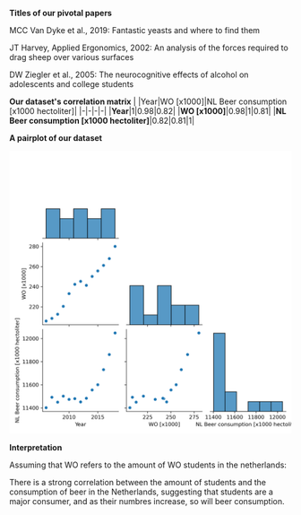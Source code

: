 **Titles of our pivotal papers**

MCC Van Dyke et al., 2019: Fantastic yeasts and where to find them

JT Harvey, Applied Ergonomics, 2002: An analysis of the forces required to drag sheep over various surfaces

DW Ziegler et al., 2005: The neurocognitive effects of alcohol on adolescents and college students 

**Our dataset's correlation matrix**
| |Year|WO [x1000]|NL Beer consumption [x1000 hectoliter]|
|-|-|-|-|
|**Year**|1|0.98|0.82|
|**WO [x1000]**|0.98|1|0.81|
|**NL Beer consumption [x1000 hectoliter]**|0.82|0.81|1|


**A pairplot of our dataset**

![Correlation Heatmap](pairplots.png)

**Interpretation** 

Assuming that WO refers to the amount of WO students in the netherlands:

There is a strong correlation between the amount of students and the consumption of beer in the Netherlands, suggesting that students are a major consumer, and as their numbres increase, so will beer consumption.